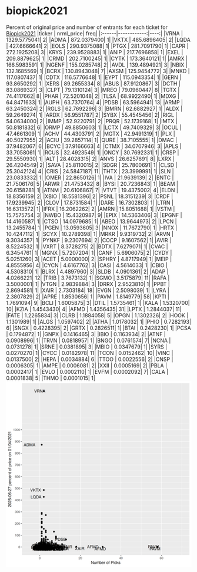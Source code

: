 # biopick2021
Percent of original price and number of entrants for each ticket for [Biopick2021](https://twitter.com/hashtag/Biopick2021)
|ticker |   nrml_price| freq|
|:------|------------:|----:|
|VRNA   | 1329.5775041|    2|
|ADMA   |  872.0379400|    1|
|VKTX   |  485.6896405|    2|
|LQDA   |  427.6666641|    2|
|EOLS   |  290.9375088|    1|
|PTGX   |  281.7091790|    1|
|CAPR   |  272.1925208|    3|
|KRYS   |  239.9528883|    1|
|ANIP   |  217.7696858|    1|
|EXEL   |  209.8879625|    1|
|CRMD   |  202.7100245|    1|
|CYTK   |  173.3640121|    1|
|AMRX   |  166.5983591|    1|
|NGENF  |  155.0285748|    2|
|AVDL   |  139.4894921|    3|
|NBIX   |  132.1685569|    1|
|BCRX   |  130.8943048|    7|
|AXSM   |  125.9454772|    3|
|MNKD   |  117.0807437|    1|
|CDTX   |  116.5776648|    1|
|EYPT   |  115.0943354|    1|
|GERN   |   93.8650292|    1|
|XERS   |   89.2655334|    8|
|ABUS   |   87.9120867|    3|
|DCTH   |   83.0869327|    3|
|CLPT   |   79.1310124|    3|
|MREO   |   79.0960447|    8|
|TGTX   |   74.4117662|    8|
|PHAR   |   72.5201048|    2|
|TLSA   |   68.9922490|    1|
|MDXG   |   64.8471633|    1|
|AUPH   |   63.7370764|    4|
|PDSB   |   63.5964941|   13|
|ARMP   |   63.2450324|    2|
|RGLS   |   62.7692296|    3|
|BMRN   |   62.6882927|    1|
|ALDX   |   59.2649274|    1|
|ARDX   |   56.9551787|    2|
|SYBX   |   55.4545456|    2|
|RIGL   |   54.0634000|    2|
|IMMP   |   52.9220791|    2|
|PRQR   |   52.1739168|    1|
|IMTX   |   50.8181832|    6|
|ORMP   |   49.8850603|    1|
|LCTX   |   49.7409329|    3|
|OCUL   |   47.4661309|    1|
|ACHV   |   44.4303791|    2|
|MGTX   |   42.9491319|    1|
|PLX    |   40.5027955|    2|
|ACIU   |   39.2857114|    1|
|QURE   |   38.7105555|    1|
|DMAC   |   37.9482067|    6|
|BCYC   |   37.9166663|    4|
|CTMX   |   34.0707946|    3|
|APLS   |   33.7058061|    1|
|RCUS   |   32.4923549|    1|
|ONCY   |   30.7692331|    1|
|CRSP   |   29.5550930|    1|
|ALT    |   28.4028315|    2|
|ANVS   |   26.6257691|    8|
|LXRX   |   26.4204549|    2|
|SAVA   |   25.8110015|    2|
|SDGR   |   25.7800691|    1|
|CLSD   |   25.3042124|    4|
|CRIS   |   24.5847187|   11|
|THTX   |   23.3999991|    1|
|SLN    |   23.0833332|    1|
|OMER   |   22.8650126|    1|
|IVA    |   21.9639139|    2|
|BNTC   |   21.7506176|    5|
|ARWR   |   21.4753432|    8|
|BYSI   |   20.7236843|    1|
|BEAM   |   20.6158281|    1|
|ATNM   |   20.6106867|    7|
|VTVT   |   19.4375002|    4|
|ELDN   |   18.8356159|    2|
|XBIO   |   18.5581396|    2|
|PSNL   |   18.3151239|    3|
|CRDF   |   17.9239945|    2|
|CLOV   |   17.8731584|    1|
|DARE   |   16.7302803|    1|
|LTRN   |   16.6313572|    1|
|IFRX   |   16.2062262|    2|
|AMRN   |   15.8051688|    1|
|VSTM   |   15.7575754|    3|
|NWBO   |   15.4320987|    9|
|EPIX   |   14.5363406|    3|
|EPGNF  |   14.4160587|    1|
|CTSO   |   14.0979685|    1|
|ABEO   |   13.9644973|    2|
|LPCN   |   13.2455784|    1|
|PGEN   |   13.0593605|    3|
|NNOX   |   11.7672790|    1|
|HRTX   |   10.4247112|    1|
|SCYX   |   10.2789398|    1|
|MRKR   |    9.9319732|    2|
|ARVN   |    9.3034357|    1|
|PYNKF  |    9.2307694|    2|
|COCP   |    9.1607562|    1|
|AVIR   |    8.5224532|    1|
|VXRT   |    8.3728275|    2|
|BDTX   |    7.6279071|    1|
|CVAC   |    6.3454761|    1|
|MGNX   |    5.7207204|    1|
|CANF   |    5.6906075|    2|
|CYDY   |    5.0251260|    3|
|ACET   |    5.0000000|    2|
|SPHRY  |    4.8717949|    1|
|MEIP   |    4.8555956|    4|
|CYCN   |    4.6167762|    3|
|CASI   |    4.5614033|    1|
|CBIO   |    4.5308310|    1|
|BLRX   |    4.4897960|    3|
|SLDB   |    4.0901361|    2|
|ADAP   |    4.0266221|   12|
|TRIB   |    3.7673132|    1|
|SGMO   |    3.5175879|   11|
|RAFA   |    3.5000001|    1|
|VTGN   |    2.9839884|    3|
|DRRX   |    2.9523810|    1|
|PPBT   |    2.8694581|    1|
|XAIR   |    2.7303184|   18|
|EVGN   |    2.5098039|    1|
|LYRA   |    2.3807829|    2|
|APRE   |    1.8530656|    1|
|PAVM   |    1.8149779|   58|
|KPTI   |    1.7691094|    9|
|BCLI   |    1.6005875|    3|
|DTIL   |    1.5735461|    1|
|KALA   |    1.5320700|   10|
|KZIA   |    1.4543430|    4|
|AFMD   |    1.4356435|   31|
|LPTX   |    1.2844037|   11|
|FATE   |    1.2265834|    3|
|CLRB   |    1.1884058|    5|
|OPGN   |    1.1302326|    2|
|HOOK   |    1.1301989|    1|
|ALGS   |    1.0597402|    2|
|ATHA   |    1.0178032|    1|
|PHIO   |    0.7282193|    6|
|SNGX   |    0.4228395|    2|
|GRTX   |    0.2826511|    1|
|BTAI   |    0.2428230|    1|
|PCSA   |    0.1794872|    1|
|GNPX   |    0.1416465|    3|
|IBIO   |    0.1163934|    2|
|ATNF   |    0.0908996|    1|
|TRVN   |    0.0818957|    1|
|BNGO   |    0.0761574|    7|
|NCNA   |    0.0731278|    1|
|SRNE   |    0.0381895|    3|
|MBIO   |    0.0347679|    1|
|SYRS   |    0.0270270|    1|
|CYCC   |    0.0182978|   11|
|TCON   |    0.0152462|   10|
|VINC   |    0.0137500|    2|
|HEPA   |    0.0034884|    6|
|TTOO   |    0.0022556|    2|
|CNSP   |    0.0006305|    1|
|AMPE   |    0.0006081|    2|
|XXII   |    0.0005169|    2|
|PBLA   |    0.0002417|    1|
|EVLO   |    0.0002110|    1|
|EVFM   |    0.0002092|    7|
|CALA   |    0.0001838|    5|
|THMO   |    0.0001015|    1|
![retvspicks](biopicks.png?raw=true)
